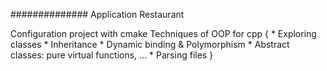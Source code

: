 ############## Application Restaurant

Configuration project with cmake
Techniques of OOP for cpp
{
    * Exploring classes
    * Inheritance
    * Dynamic binding & Polymorphism
    * Abstract classes: pure virtual functions, ...
    * Parsing files
}

